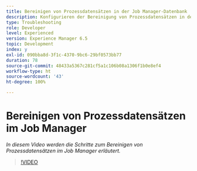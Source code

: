 ```yaml
---
title: Bereinigen von Prozessdatensätzen in der Job Manager-Datenbank
description: Konfigurieren der Bereinigung von Prozessdatensätzen in der Job Manager-Datenbank
type: Troubleshooting
role: Developer
level: Experienced
version: Experience Manager 6.5
topic: Development
index: y
exl-id: 090bba8d-3f1c-4370-9bc6-29bf0573bb77
duration: 78
source-git-commit: 48433a5367c281cf5a1c106b08a1306f1b0e8ef4
workflow-type: ht
source-wordcount: '43'
ht-degree: 100%

---
```


# Bereinigen von Prozessdatensätzen im Job Manager

*In diesem Video werden die Schritte zum Bereinigen von Prozessdatensätzen im Job Manager erläutert.*

>[!VIDEO](https://video.tv.adobe.com/v/3437676?quality=12&learn=on&captions=ger)
